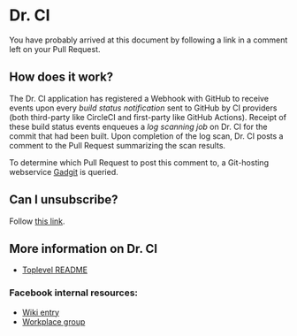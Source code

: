 Dr. CI
===============

You have probably arrived at this document by following a link in a comment left on your Pull Request.

## How does it work?

The Dr. CI application has registered a Webhook with GitHub to receive events upon every *build status notification*
sent to GitHub by CI providers (both third-party like CircleCI and first-party like GitHub Actions).
Receipt of these build status events enqueues a *log scanning job* on Dr. CI for the commit that had been built.
Upon completion of the log scan, Dr. CI posts a comment to the Pull Request summarizing the scan results.

To determine which Pull Request to post this comment to, a Git-hosting webservice [Gadgit](http://gadgit.pytorch.org/) is queried.

## Can I unsubscribe?

Follow [this link](https://dr.pytorch.org/admin/comments-opt-out.html).

## More information on Dr. CI

* [Toplevel README](../..)

### Facebook internal resources:

* [Wiki entry](https://our.internmc.facebook.com/intern/wiki/Dr._CI/)
* [Workplace group](https://fb.workplace.com/groups/488620375234384/)
